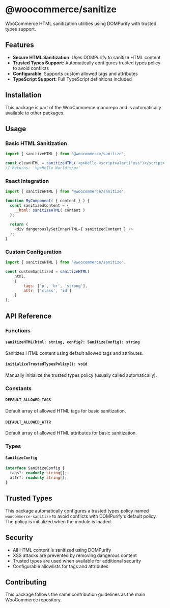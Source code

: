 # @woocommerce/sanitize

WooCommerce HTML sanitization utilities using DOMPurify with trusted types support.

## Features

- **Secure HTML Sanitization**: Uses DOMPurify to sanitize HTML content
- **Trusted Types Support**: Automatically configures trusted types policy to avoid conflicts
- **Configurable**: Supports custom allowed tags and attributes
- **TypeScript Support**: Full TypeScript definitions included

## Installation

This package is part of the WooCommerce monorepo and is automatically available to other packages.

## Usage

### Basic HTML Sanitization

```typescript
import { sanitizeHTML } from '@woocommerce/sanitize';

const cleanHTML = sanitizeHTML('<p>Hello <script>alert("xss")</script> World!</p>');
// Returns: '<p>Hello World!</p>'
```

### React Integration

```javascript
import { sanitizeHTML } from '@woocommerce/sanitize';

function MyComponent( { content } ) {
  const sanitizedContent = {
    __html: sanitizeHTML( content )
  };
  
  return (
    <div dangerouslySetInnerHTML={ sanitizedContent } />
  );
}
```

### Custom Configuration

```javascript
import { sanitizeHTML } from '@woocommerce/sanitize';

const customSanitized = sanitizeHTML(
    html,
    {
        tags: ['p', 'br', 'strong'],
        attr: ['class', 'id']
    }
);
```

## API Reference

### Functions

#### `sanitizeHTML(html: string, config?: SanitizeConfig): string`

Sanitizes HTML content using default allowed tags and attributes.

#### `initializeTrustedTypesPolicy(): void`

Manually initialize the trusted types policy (usually called automatically).

### Constants

#### `DEFAULT_ALLOWED_TAGS`

Default array of allowed HTML tags for basic sanitization.

#### `DEFAULT_ALLOWED_ATTR`

Default array of allowed HTML attributes for basic sanitization.

### Types

#### `SanitizeConfig`

```typescript
interface SanitizeConfig {
  tags?: readonly string[];
  attr?: readonly string[];
}
```

## Trusted Types

This package automatically configures a trusted types policy named `woocommerce-sanitize` to avoid conflicts with DOMPurify's default policy. The policy is initialized when the module is loaded.

## Security

- All HTML content is sanitized using DOMPurify
- XSS attacks are prevented by removing dangerous content
- Trusted types are used when available for additional security
- Configurable allowlists for tags and attributes

## Contributing

This package follows the same contribution guidelines as the main WooCommerce repository. 
